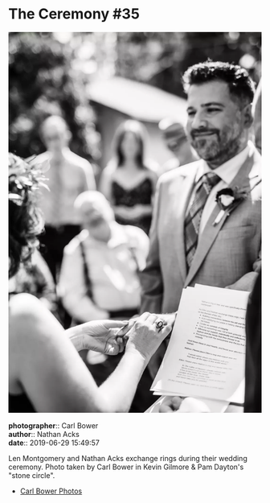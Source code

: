 # The Ceremony #35

![Len Montgomery and Nathan Acks exchange rings](assets/2019-06-29-set-1-the-ceremony-35.webp)

**photographer**:: Carl Bower  
**author**:: Nathan Acks  
**date**:: 2019-06-29 15:49:57

Len Montgomery and Nathan Acks exchange rings during their wedding ceremony. Photo taken by Carl Bower in Kevin Gilmore & Pam Dayton's "stone circle".

* [Carl Bower Photos](https://carlbowerphotos.com)
